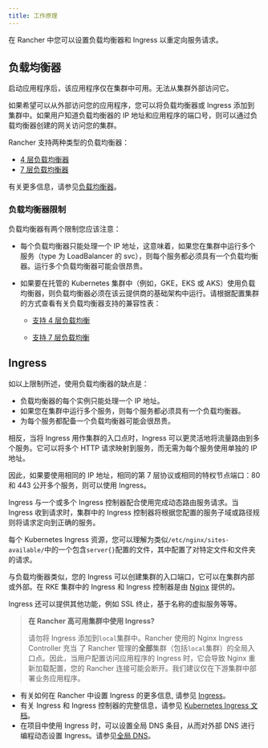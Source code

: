 ```yaml
---
title: 工作原理
---
```


在 Rancher 中您可以设置负载均衡器和 Ingress 以重定向服务请求。

## 负载均衡器

启动应用程序后，该应用程序仅在集群中可用。无法从集群外部访问它。

如果希望可以从外部访问您的应用程序，您可以将负载均衡器或 Ingress 添加到集群中。如果用户知道负载均衡器的 IP 地址和应用程序的端口号，则可以通过负载均衡器创建的网关访问您的集群。

Rancher 支持两种类型的负载均衡器：

- [4 层负载均衡器](/docs/k8s-in-rancher/load-balancers-and-ingress/load-balancers/_index)
- [7 层负载均衡器](/docs/k8s-in-rancher/load-balancers-and-ingress/load-balancers/_index)

有关更多信息，请参见[负载均衡器](/docs/k8s-in-rancher/load-balancers-and-ingress/load-balancers/_index)。

### 负载均衡器限制

负载均衡器有两个限制您应该注意：

- 每个负载均衡器只能处理一个 IP 地址，这意味着，如果您在集群中运行多个服务（type 为 LoadBalancer 的 svc），则每个服务都必须具有一个负载均衡器。运行多个负载均衡器可能会很昂贵。

- 如果要在托管的 Kubernetes 集群中（例如，GKE，EKS 或 AKS）使用负载均衡器，则负载均衡器必须在该云提供商的基础架构中运行。请根据配置集群的方式查看有关负载均衡器支持的兼容性表：

  - [支持 4 层负载均衡](/docs/k8s-in-rancher/load-balancers-and-ingress/load-balancers/_index)

  - [支持 7 层负载均衡](/docs/k8s-in-rancher/load-balancers-and-ingress/load-balancers/_index)

## Ingress

如以上限制所述，使用负载均衡器的缺点是：

- 负载均衡器的每个实例只能处理一个 IP 地址。
- 如果您在集群中运行多个服务，则每个服务都必须具有一个负载均衡器。
- 为每个服务都配备一个负载均衡器可能会很昂贵。

相反，当将 Ingress 用作集群的入口点时，Ingress 可以更灵活地将流量路由到多个服务。它可以将多个 HTTP 请求映射到服务，而无需为每个服务使用单独的 IP 地址。

因此，如果要使用相同的 IP 地址，相同的第 7 层协议或相同的特权节点端口：80 和 443 公开多个服务，则可以使用 Ingress。

Ingress 与一个或多个 Ingress 控制器配合使用完成动态路由服务请求。当 Ingress 收到请求时，集群中的 Ingress 控制器将根据您配置的服务子域或路径规则将请求定向到正确的服务。

每个 Kubernetes Ingress 资源，您可以理解为类似`/etc/nginx/sites-available/`中的一个包含`server{}`配置的文件，其中配置了对特定文件和文件夹的请求。

与负载均衡器类似，您的 Ingress 可以创建集群的入口端口，它可以在集群内部或外部。在 RKE 集群中的 Ingress 和 Ingress 控制器是由 [Nginx](https://www.nginx.com/) 提供的。

Ingress 还可以提供其他功能，例如 SSL 终止，基于名称的虚拟服务等等。

> **在 Rancher 高可用集群中使用 Ingress?**
>
> 请勿将 Ingress 添加到`local`集群中。Rancher 使用的 Nginx Ingress Controller 充当 了 Rancher 管理的**全部**集群（包括`local`集群）的全局入口点。因此，当用户配置访问应用程序的 Ingress 时，它会导致 Nginx 重新加载配置，您的 Rancher 连接可能会断开。我们建议仅在下游集群中部署业务应用程序。

- 有关如何在 Rancher 中设置 Ingress 的更多信息, 请参见 [Ingress](/docs/k8s-in-rancher/load-balancers-and-ingress/ingress/_index)。
- 有关 Ingress 和 Ingress 控制器的完整信息，请参见 [Kubernetes Ingress 文档](https://kubernetes.io/docs/concepts/services-networking/ingress/)。
- 在项目中使用 Ingress 时，可以设置全局 DNS 条目，从而对外部 DNS 进行编程动态设置 Ingress。请参见[全局 DNS](/docs/catalog/globaldns/_index)。
